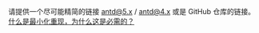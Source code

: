 请提供一个尽可能精简的链接 <a href="https://ant.design/components/overview-cn" target="_blank">antd@5.x</a> / <a href="https://4x.ant.design/components/overview-cn/" target="_blank">antd@4.x</a> 或是 GitHub 仓库的链接。
[什么是最小化重现，为什么这是必需的？](#repro-modal)
